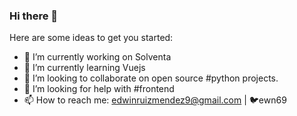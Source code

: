 ### Hi there 👋

Here are some ideas to get you started:

- 🔭 I’m currently working on Solventa
- 🌱 I’m currently learning Vuejs
- 👯 I’m looking to collaborate on open source #python projects.
- 🤔 I’m looking for help with #frontend
- 📫 How to reach me: edwinruizmendez9@gmail.com | 🐦ewn69

